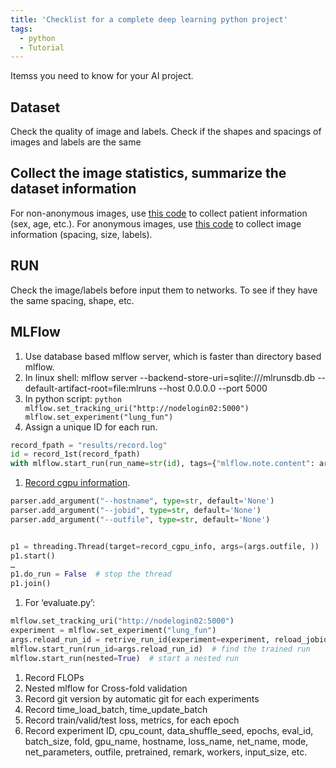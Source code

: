 ```yaml
---
title: 'Checklist for a complete deep learning python project'
tags:
  - python
  - Tutorial
---
```


Itemss you need to know for your AI project.

## Dataset
Check the quality of image and labels. 
Check if the shapes and spacings of images and labels are the same

## Collect the image statistics, summarize the dataset information
For non-anonymous images, use [this code](https://gist.github.com/Jingnan-Jia/98a36936f674cfd4e2feba56f34e654d) to collect patient information (sex, age, etc.). 
For anonymous images, use [this code](https://gist.github.com/Jingnan-Jia/c47c02de0e009466163245b61844d95a) to collect image information (spacing, size, labels).

## RUN
Check the image/labels before input them to networks. To see if they have the same spacing, shape, etc.

## MLFlow
1. Use database based mlflow server, which is faster than directory based mlflow.
  1. In linux shell: mlflow server --backend-store-uri=sqlite:///mlrunsdb.db --default-artifact-root=file:mlruns --host 0.0.0.0 --port 5000
  1. In python script: 
    ```python
    mlflow.set_tracking_uri("http://nodelogin02:5000")
    mlflow.set_experiment("lung_fun")
    ```
1. Assign a unique ID for each run.
```python
record_fpath = "results/record.log"
id = record_1st(record_fpath)
with mlflow.start_run(run_name=str(id), tags={"mlflow.note.content": args.remark}):
```

1. [Record cgpu information](https://github.com/Jingnan-Jia/ssc_scoring/blob/master/ssc_scoring/mymodules/tool.py).
```python
parser.add_argument("--hostname", type=str, default='None')
parser.add_argument("--jobid", type=str, default='None')
parser.add_argument("--outfile", type=str, default='None')


p1 = threading.Thread(target=record_cgpu_info, args=(args.outfile, ))
p1.start()
…
p1.do_run = False  # stop the thread
p1.join()
```
1. For ‘evaluate.py’:
```python
mlflow.set_tracking_uri("http://nodelogin02:5000")
experiment = mlflow.set_experiment("lung_fun")
args.reload_run_id = retrive_run_id(experiment=experiment, reload_jobid=args.reload_jobid)
mlflow.start_run(run_id=args.reload_run_id)  # find the trained run
mlflow.start_run(nested=True)  # start a nested run
```
1. Record FLOPs
1. Nested mlflow for Cross-fold validation
1. Record git version by automatic git for each experiments
1. Record time_load_batch, time_update_batch
1. Record train/valid/test loss, metrics, for each epoch
1. Record experiment ID, cpu_count, data_shuffle_seed, epochs, eval_id, batch_size, fold, gpu_name, hostname, loss_name, net_name, mode, net_parameters, outfile, pretrained, remark, workers, input_size, etc.
